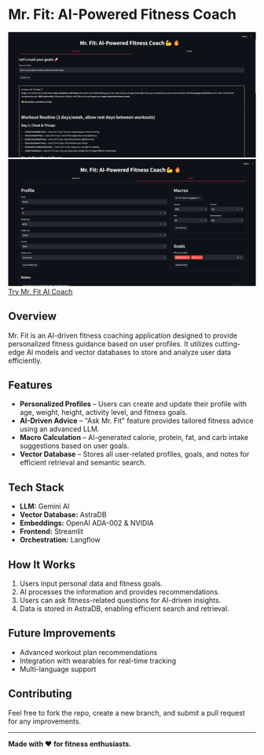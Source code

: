 # Mr. Fit: AI-Powered Fitness Coach
![Ask Mr. Fit UI](ui_samp/Ask%20Mr%20Fit.png)
![Ask Mr. Fit UI2](ui_samp/Profile%20Section.png)
[Try Mr. Fit AI Coach](https://mr-fit-ai-coach.streamlit.app/)

## Overview

Mr. Fit is an AI-driven fitness coaching application designed to provide personalized fitness guidance based on user profiles. It utilizes cutting-edge AI models and vector databases to store and analyze user data efficiently.

## Features

- **Personalized Profiles** – Users can create and update their profile with age, weight, height, activity level, and fitness goals.
- **AI-Driven Advice** – "Ask Mr. Fit" feature provides tailored fitness advice using an advanced LLM.
- **Macro Calculation** – AI-generated calorie, protein, fat, and carb intake suggestions based on user goals.
- **Vector Database** – Stores all user-related profiles, goals, and notes for efficient retrieval and semantic search.

## Tech Stack

- **LLM:** Gemini AI
- **Vector Database:** AstraDB
- **Embeddings:** OpenAI ADA-002 & NVIDIA
- **Frontend:** Streamlit
- **Orchestration:** Langflow

## How It Works

1. Users input personal data and fitness goals.
2. AI processes the information and provides recommendations.
3. Users can ask fitness-related questions for AI-driven insights.
4. Data is stored in AstraDB, enabling efficient search and retrieval.

## Future Improvements

- Advanced workout plan recommendations
- Integration with wearables for real-time tracking
- Multi-language support

## Contributing

Feel free to fork the repo, create a new branch, and submit a pull request for any improvements.

---

**Made with ❤️ for fitness enthusiasts.**

